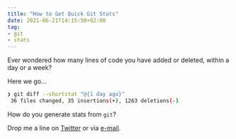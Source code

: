 ```yaml
---
title: "How to Get Quick Git Stats"
date: 2021-06-21T14:15:50+02:00
tag:
- git
- stats
---
```


Ever wondered how many lines of code you have added or deleted,
within a day or a week?

Here we go...

```bash
❯ git diff --shortstat "@{1 day ago}"
 36 files changed, 35 insertions(+), 1263 deletions(-)
```

How do you generate stats from `git`?

Drop me a line on [Twitter](https://twitter.com/jugmac00)
or via [e-mail](https://jugmac00.github.io/).
